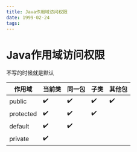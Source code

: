 ```yaml
---
title: Java作用域访问权限
date: 1999-02-24
tags:
---
```


# Java作用域访问权限

不写的时候就是默认

| 作用域       | 当前类                | 同一包                | 子类                 | 其他包                |
| --------- | ------------------ | ------------------ | ------------------ | ------------------ |
| public    | :heavy_check_mark: | :heavy_check_mark: | :heavy_check_mark: | :heavy_check_mark: |
| protected | :heavy_check_mark: | :heavy_check_mark: | :heavy_check_mark: |                    |
| default   | :heavy_check_mark: | :heavy_check_mark: |                    |                    |
| private   | :heavy_check_mark: |                    |                    |                    |
